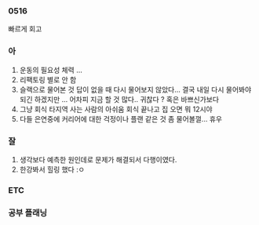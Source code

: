 ### 0516 

빠르게 회고 

### 아
1. 운동의 필요성 체력 ... 
2. 리팩토링 별로 안 함 
3. 슬랙으로 물어본 것 답이 없을 때 다시 물어보지 않았다... 결국 내일 다시 물어봐야 되긴 하겠지만 ...
어차피 지금 할 것 많다.. 귀찮다 ? 혹은 바쁘신가보다 
4. 그냥 회식 타지역 사는 사람의 아쉬움 회식 끝나고 집 오면 뭐 12시야 
5. 다들 은연중에 커리어에 대한 걱정이나 플랜 같은 것 좀 물어볼껄... 휴우

### 잘
1. 생각보다 예측한 원인데로 문제가 해결되서 다행이였다. 
2. 한강봐서 힐링 했다 :ㅇ 


### ETC 



###  공부 플래닝 





